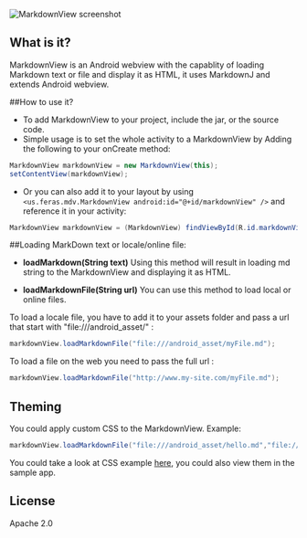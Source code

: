 ![MarkdownView screenshot](http://i.imgur.com/fNiSS.png)

## What is it?
MarkdownView is an Android webview with the capablity of loading Markdown text or file and display it as HTML, it uses MarkdownJ and extends Android webview. 

##How to use it? 

- To add MarkdownView to your project, include the jar, or the source code. 
- Simple usage is to set the whole activity to a MarkdownView by Adding the following to your onCreate method:

```java
MarkdownView markdownView = new MarkdownView(this);
setContentView(markdownView);
```
 
- Or you can also add it to your layout by using `<us.feras.mdv.MarkdownView android:id="@+id/markdownView" />` 
and reference it in your activity:  

```java
MarkdownView markdownView = (MarkdownView) findViewById(R.id.markdownView);
```

##Loading MarkDown text or locale/online file: 

- **loadMarkdown(String text)**
Using this method will result in loading md string to the MarkdownView and displaying it as HTML. 

 
- **loadMarkdownFile(String url)**
You can use this method to load local or online files. 

To load a locale file, you have to add it to your assets folder and pass a url that start with "file:///android_asset/" : 

```java
markdownView.loadMarkdownFile("file:///android_asset/myFile.md");
```

To load a file on the web you need to pass the full url :    

```java
markdownView.loadMarkdownFile("http://www.my-site.com/myFile.md");
```

## Theming

You could apply custom CSS to the MarkdownView. Example: 

```java
markdownView.loadMarkdownFile("file:///android_asset/hello.md","file:///android_asset/MyCustomTheme.css");
```
You could take a look at CSS example [here](https://github.com/falnatsheh/MarkdownView/tree/master/MarkdownViewDemo/assets/markdown_css_themes), you could also view them in the sample app.
						
## License
Apache 2.0
